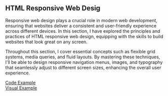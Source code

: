 <h2>HTML Responsive Web Desig</h2>
<p>Responsive web design plays a crucial role in modern web development, ensuring that websites deliver a consistent and user-friendly experience across different devices. In this section, I have explored the principles and practices of HTML responsive web design, equipping with the skills to build websites that look great on any screen.</p>

<p>Throughout this section, I cover essential concepts such as flexible grid systems, media queries, and fluid layouts. By mastering these techniques, I'll be able to design responsive navigation menus, images, and typography that seamlessly adjust to different screen sizes, enhancing the overall user experience.</p>
<div style="display: flex; flex-wrap: wrap;">
<a href="https://github.com/LubomirPasko/HTML-CSS/blob/main/17_adaptive/index.html">Code Example</a>
</div>
<div style="display: flex; flex-wrap: wrap;">
<a href="https://lubomirpasko.github.io/HTML-CSS/17_adaptive">Visual Example</a>
</div>
